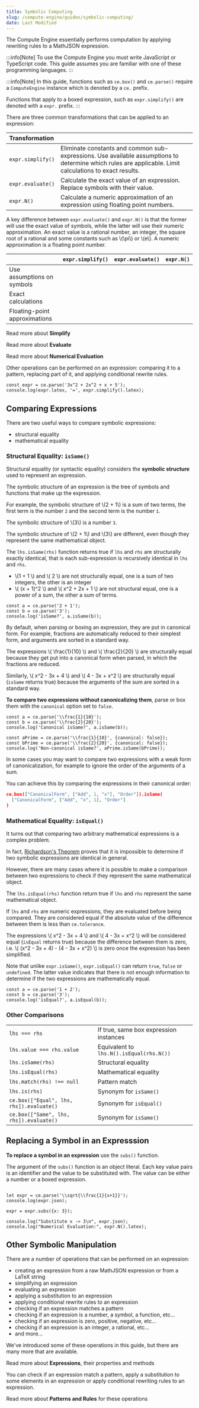 ```yaml
---
title: Symbolic Computing
slug: /compute-engine/guides/symbolic-computing/
date: Last Modified
---
```


<Intro>
The Compute Engine essentially performs computation by applying
rewriting rules to a MathJSON expression.
</Intro>

:::info[Note]
To use the Compute Engine you must write JavaScript or TypeScript
code. This guide assumes you are familiar with one of these programming
languages.
:::


:::info[Note]
In this guide, functions such as `ce.box()` and `ce.parse()` require a
`ComputeEngine` instance which is denoted by a `ce.` prefix.

Functions that apply to a boxed expression, such as `expr.simplify()` are denoted with a
`expr.` prefix.
:::

There are three common transformations that can be applied to an expression:

<div className="symbols-table">

| Transformation    |                                                                                                                                                                        |
| :---------------- | :--------------------------------------------------------------------------------------------------------------------------------------------------------------------- |
| `expr.simplify()` | Eliminate constants and common sub-expressions. Use available assumptions to determine which rules are applicable. Limit calculations to exact results. |
| `expr.evaluate()` | Calculate the exact value of an expression. Replace symbols with their value.                                               |
| `expr.N()`        | Calculate a numeric approximation of an expression using floating point numbers.                                                                                       |

</div>

A key difference between `expr.evaluate()` and `expr.N()` is that the former
will use the exact value of symbols, while the latter will use their numeric
approximation. An exact value is a rational number, an integer, the square root
of a rational and some constants such as \\(\pi\\) or \\(e\\). A numeric
approximation is a floating point number.



<div className="first-column-header">

|       &nbsp; |           `expr.simplify()`           |           `expr.evaluate()`           |              `expr.N()`               |
| :---------------------------- | :-----------------------------------: | :-----------------------------------: | :-----------------------------------: |
| Use assumptions on symbols    | <Icon name="circle-check" color="green-700"/> | | |
| Exact calculations            | <Icon name="circle-check" color="green-700"/> | <Icon name="circle-check" color="green-700"/> |                                       |
| Floating-point approximations |                                       |                                       | <Icon name="circle-check" color="green-700"/> |

</div>


<ReadMore path="/compute-engine/guides/simplify/" > Read more about
<strong>Simplify</strong> <Icon name="chevron-right-bold" /></ReadMore>

<ReadMore path="/compute-engine/guides/evaluate/" > Read more about
<strong>Evaluate</strong> <Icon name="chevron-right-bold" /></ReadMore>

<ReadMore path="/compute-engine/guides/numeric-evaluation/" > Read more about
<strong>Numerical Evaluation</strong> <Icon name="chevron-right-bold" /></ReadMore>

Other operations can be performed on an expression: comparing it to a pattern,
replacing part of it, and applying conditional rewrite rules.

```live show-line-numbers
const expr = ce.parse('3x^2 + 2x^2 + x + 5');
console.log(expr.latex, '=', expr.simplify().latex);
```

## Comparing Expressions

There are two useful ways to compare symbolic expressions:

- structural equality
- mathematical equality

### Structural Equality: `isSame()`

Structural equality (or syntactic equality) considers the **symbolic structure** used
to represent an expression. 

The symbolic structure of an expression is the tree of symbols and functions
that make up the expression.

For example, the symbolic structure of \\(2 + 1\\) is a sum of two terms, 
the first term is the number `2` and the second term is the number `1`.

The symbolic structure of \\(3\\) is a number `3`.

The symbolic structure of \\(2 + 1\\) and \\(3\\) are different, even though
they represent the same mathematical object.

The `lhs.isSame(rhs)` function returns true if `lhs` and `rhs` are structurally
exactly identical, that is each sub-expression is recursively identical in `lhs`
and `rhs`.

- \\(1 + 1 \\) and \\( 2 \\) are not structurally equal, one is a sum of two
  integers, the other is an integer
- \\( (x + 1)^2 \\) and \\( x^2 + 2x + 1 \\) are not structural equal, one is a
  power of a sum, the other a sum of terms.


```live show-line-numbers
const a = ce.parse('2 + 1');
const b = ce.parse('3');
console.log('isSame?', a.isSame(b));
```


By default, when parsing or boxing an expression, they are put in canonical
form. For example, fractions are automatically reduced to their simplest form,
and arguments are sorted in a standard way.

The expressions \\( \\frac{1}{10} \\) and \\( \\frac{2}{20} \\) are
structurally equal because they get put into a canonical form when parsed,
in which the fractions are reduced.

Similarly, \\( x^2 - 3x + 4 \\) and \\( 4 - 3x + x^2 \\) are structurally equal
(`isSame` returns true) because the arguments of the sum are sorted in a standard 
way.

**To compare two expressions without canonicalizing them**, parse or box 
them with the `canonical` option set to `false`.

```live show-line-numbers mark-javascript-line="5-6"
const a = ce.parse('\\frac{1}{10}');
const b = ce.parse('\\frac{2}{20}');
console.log('Canonical isSame?', a.isSame(b));

const aPrime = ce.parse('\\frac{1}{10}', {canonical: false});
const bPrime = ce.parse('\\frac{2}{20}', {canonical: false});
console.log('Non-canonical isSame?', aPrime.isSame(bPrime));
```


In some cases you may want to compare two expressions with a weak form 
of canonicalization, for example to ignore the order of the arguments of a sum.

You can achieve this by comparing the expressions in their canonical order:

```json example
ce.box(["CanonicalForm", ["Add", 1, "x"], "Order"]).isSame(
  ["CanonicalForm", ["Add", "x", 1], "Order"]
)
```



### Mathematical Equality: `isEqual()`

It turns out that comparing two arbitrary mathematical expressions is a complex
problem. 

In fact, [Richardson's Theorem](https://en.wikipedia.org/wiki/Richardson%27s_theorem)
proves that it is impossible to determine if two symbolic expressions are
identical in general.

However, there are many cases where it is possible to make a comparison between
two expressions to check if they represent the same mathematical object.

The `lhs.isEqual(rhs)` function return true if `lhs` and `rhs` represent the
same mathematical object. 

If `lhs` and `rhs` are numeric expressions, they are evaluated before being 
compared. They are considered equal if the absolute value of the difference 
between them is less than `ce.tolerance`.

The expressions \\( x^2 - 3x + 4 \\) and \\( 4 - 3x + x^2 \\) will be considered
equal (`isEqual` returns true) because the difference between them is zero, 
i.e. \\( (x^2 - 3x + 4) - (4 - 3x + x^2) \\) is zero once the expression has 
been simplified.

Note that unlike `expr.isSame()`, `expr.isEqual()` can return `true`, `false` or
`undefined`. The latter value indicates that there is not enough information to
determine if the two expressions are mathematically equal.

```live show-line-numbers
const a = ce.parse('1 + 2');
const b = ce.parse('3');
console.log('isEqual?', a.isEqual(b));
```



### Other Comparisons

<div className="symbols-table">

|                                          |                                        |
| :--------------------------------------- | :------------------------------------- |
| `lhs === rhs`                            | If true, same box expression instances |
| `lhs.value === rhs.value`                | Equivalent to `lhs.N().isEqual(rhs.N())` |
| `lhs.isSame(rhs)`                        | Structural equality                    |
| `lhs.isEqual(rhs)`                       | Mathematical equality                  |
| `lhs.match(rhs) !== null`                | Pattern match                          |
| `lhs.is(rhs)`                            | Synonym for `isSame()`                 |
| `ce.box(["Equal", lhs, rhs]).evaluate()` | Synonym for `isEqual()`                |
| `ce.box(["Same", lhs, rhs]).evaluate()`  | Synonym for `isSame()`                 |

</div>

## Replacing a Symbol in an Expresssion

**To replace a symbol in an expression** use the `subs()` function.

The argument of the `subs()` function is an object literal. Each key value pairs
is an identifier and the value to be substituted with. The value can be either a
number or a boxed expression.

```live show-line-numbers mark-javascript-line="4"

let expr = ce.parse('\\sqrt{\\frac{1}{x+1}}');
console.log(expr.json);

expr = expr.subs({x: 3});

console.log("Substitute x -> 3\n", expr.json);
console.log("Numerical Evaluation:", expr.N().latex);
```

## Other Symbolic Manipulation

There are a number of operations that can be performed on an expression:

- creating an expression from a raw MathJSON expression or from a LaTeX string
- simplifying an expression
- evaluating an expression
- applying a substitution to an expression
- applying conditional rewrite rules to an expression
- checking if an expression matches a pattern
- checking if an expression is a number, a symbol, a function, etc...
- checking if an expression is zero, positive, negative, etc...
- checking if an expression is an integer, a rational, etc...
- and more...

We've introduced some of these operations in this guide, but there are many more
that are available.

<ReadMore path="/compute-engine/guides/expressions/" > Read more about
<strong>Expressions</strong>, their properties and methods <Icon name="chevron-right-bold" /></ReadMore>

You can check if an expression match a pattern, apply a substitution to some
elements in an expression or apply conditional rewriting rules to an expression.

<ReadMore path="/compute-engine/guides/patterns-and-rules/" > Read more about
<strong>Patterns and Rules</strong> for these operations <Icon name="chevron-right-bold" /></ReadMore>
